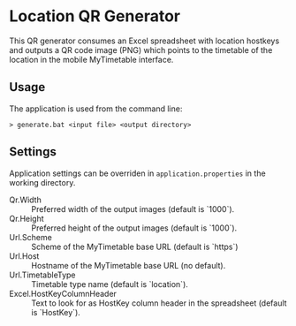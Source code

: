 Location QR Generator
=====================

This QR generator consumes an Excel spreadsheet with location hostkeys and outputs a QR code image (PNG) which points to the timetable of the location in the mobile MyTimetable interface.

Usage
-----

The application is used from the command line:
```
> generate.bat <input file> <output directory>
```

Settings
--------

Application settings can be overriden in `application.properties` in the working directory.

<dl>
<dt>Qr.Width
<dd>Preferred width of the output images (default is `1000`).

<dt>Qr.Height
<dd>Preferred height of the output images (default is `1000`).

<dt>Url.Scheme
<dd>Scheme of the MyTimetable base URL (default is `https`)

<dt>Url.Host
<dd>Hostname of the MyTimetable base URL (no default).

<dt>Url.TimetableType
<dd>Timetable type name (default is `location`).

<dt>Excel.HostKeyColumnHeader
<dd>Text to look for as HostKey column header in the spreadsheet (default is `HostKey`).
</dd>